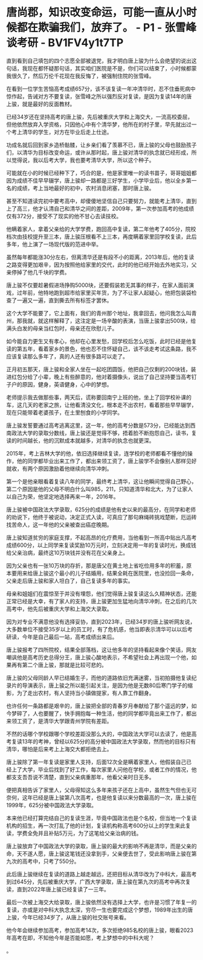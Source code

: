 # 唐尚郡，知识改变命运，可能一直从小时候都在欺骗我们，放弃了。 - P1 - 张雪峰谈考研 - BV1FV4y1t7TP

直到看到自己填包的四个志愿全部被退党，我才明白唐上骏为什么会绝望的说出这句话，我现在都怀疑那句话，其实咱们医院是不是，你们可以结束了，小时候都蒙我很久了，然后万伦千花现在我反悔了，被强制住院的张雪峰。

在看到一位学生苦恼高考成绩657分，该不该复读一年冲清华时，忍不住垂死病中惊作起，告诫对方不要复读，张雪峰之所以强烈反对复读，是因为复读14年的唐上骏，就是最好的反面教材。

已经34岁还在坚持高考的唐上骏，先后被重庆大学和上海交大，一流高校委屈，但他依然放弃入学资格，只因他心中有个清华梦，他所在的村子里，早先就出过一个考上清华的学生，对方在毕业后走上仕途。

功成名就后回到家乡造桥骷髅，让乡亲们看了羡慕不已，唐上骏的父母也鼓励孩子们，以清华为目标改变命运，或许从那时起，唐上骏对清华的执念就已经形成，所以觉得说，我以后考大学，我也要考清华大学，所以这个种子。

可能就在小的时候已经种下了，巧合的是，他是家里唯一的读书苗子，哥哥姐姐都因为成绩不佳早早辍学，唐上骏却一路都是三好学生，小学毕业后，他以全乡第一名的成绩，考上当地最好的初中，农村消息闭塞，那时唐上骏。

甚至不知道读完初中要考高中，却傻傻地坚信自己只要努力，就能考上清华，直到上了高三，他才认清自己和清华之间的差距，2009年，第一次参加高考的他成绩仅有372分，接受不了现实的他不甘心去读技校。

他瞒着家人，拿着父亲给的大学学费，跑回高中复读，第二年他考了405分，院校档次由技校提升至三本，唐上骏压根看不上三本，再度瞒着家里回学校复读，此后多年，他上演了一场现代版的范进中举。

虽然每年都能涨30分左右，但离清华还是有段不小的距离，2013年后，他的复读之路变得更加艰辛，因为按照他给家里的交代，此时的他已经开始去外地实习，父亲停掉了他几千块的学费。

唐上骏不仅要趁暑假进场挣购5000块，还要假装若无其事的样子，在家人面前演戏，过年前，他特地跑到超市给家里买年货，为了不让家人起疑心，他把包装袋检查了一遍又一遍，直到撕去所有标签才罢休。

这个大学不能要了，它上面有，我们的青州那个地址，我拿回去，他问我怎么叫青州，那我就，就这样解释了，这注定是一场辛酸的表演，当唐上骏拿出500块，给满头白发的母亲当红包时，母亲还在欣慰儿子。

如今能自力更生又有孝心，他却在心里发愁，回学校后怎么吃饭，此时已经是他复读的第五年，看着家乡的景色，他也忍不住怀疑自己，该不该走考试这条路，我不应该复读那么多年了，真的人还有很多路可以走了。

正月初五那天，唐上骏和全家人坐在一起吃团圆饭，他把自己仅剩的200块钱，装进红包分给了小辈，晚上有些醉意的，他对着摄像头，说出了自己坚持要当高考钉子户的原因，健身，英语健身，心中的梦想。

老师提示我去做那些事，两天后，谎称要回南宁上班的他，坐上了回学校补课的车，这几天的老家之旅，让他看清没文化，根本走不出农村，看着那些早早辍学，现在只能带着老婆孩子，在土里刨食的小学同学。

唐上骏发誓要通过高考逃离这里，这一年，他的高考分数是573分，已经能达到西南政法大学的录取分数线，唐上骏还是觉得不够，捂着脸不断抱怨自己，读书，复读的时间越长，他的沉默成本就越多，对清华的执念也就更深。

2015年，考上吉林大学的他，依旧选择继续复读，连学校的老师都看不懂他的操作，他的同学都毕业出来工作了，都出来领工资了，唐上骏学不会像别人那样见好就收，有两个原因激励着他继续向清华冲刺。

第一个是他亲眼看着复读八年的同学，最终考上清华，这让他瞬间觉得自己野心，第二个原因是他的父母不明白什么叫985，211，只知道清华和北大，为了让家人以自己为荣，他坚定地选择再来一年，2016年。

唐上骏被中国政法大学录取，625分的成绩是他有史以来的最高分，在同学和老师的劝说下，他终于被说动，决定正式入读，可真应了那句麻绳砖挑戏楚断，厄运砖找苦命人，这一年他的父亲被查出癌症晚期。

唐上骏知道贫穷的家庭支撑，不起高昂的化疗费用，当他看到一所高中贴出凡高考成绩600分，以上同学来复读奖励10万元时，立刻决定用一年的复读时光，换成钱给父亲治病，最终这10万块钱并没有花在父亲身上。

因为父亲也有一张10万块的存折，那是唐父在黄土地上省吃俭用多年的积蓄，原本要用来给唐上骏这个最小的儿子结婚用，结果全耗在医院里，也没捡回一条命，父亲走后唐上骏和家人坦白了，自己复读多年的事实。

母亲和姐姐们在震惊至于并没有埋怨，他们觉得唐上骏复读这么久精神状态，还能正常已经是大幸，有了家人的支持，唐上骏更加生猛地向清华冲刺，在之后的几次高考中，他先后被重庆大学和上海交大录取。

因为对专业不满意他没有选择妥协，直到2023年，已经34岁的唐上骏听网友说，大多数单位不接受35岁以上的员工时，有了危机感，他当即表示清华可以以后考研读，今年是自己最后一站，高考成绩出来后。

唐上骏报考了四所院校，结果全部落档，这让他多年的坚持看起来像个笑话，网友嘲讽他是高考历史总得分王，唐上骏心酸地表示，不希望社会上再出现一个他，如果再有第二个唐上骏，那就是比较可悲的。

唐上骏的父母同龄人早已结婚生子，而他的道路依旧充满迷雾，当初拍摄他复读纪录片的导演表示，唐上骏之所以能引起关注，是因为他是无数80后寒门学子的缩影，为了走出农村，有人坚持当小镇做提家，有人靠工作翻身。

也许任何一条路都是艰辛的，唐上骏把全部的青春岁月奉献给了那个遥远的梦，如今梦碎了，人也要醒了，快手拥抱每一种生活，他的同学都毕竟出来工作了，都出来领工资了，是清华大学跟青州学院有差距。

不然的话哪个学校跟哪个学校差距没那么大的，中国政法大学可以去读了，他是高考复读13年的考神，曾经以625分的高分被中国政法大学录取，然而他的目标只有清华，哪怕是后来考上上海交大都拒绝去上。

唐上骏除了第一年复读是家里人支持，后面12次全是瞒着家里人，他假装自己已经上了大学，毕业后找到了好工作，每次家里人问他在学校，或者工作的情况，他都支支吾吾说不清楚，直到父亲病重那年，他看父亲时日无多。

便把真相告诉了家里人，父母得知这么多年来孩子还在上高中，虽然生气但也无可奈何，这年已经是唐上骏第八次高考，也是他复读以来分数最高的一次，唐上骏在1999年，625分被中国政法大学录取。

本来他已经打算完结自己的复读生涯，毕竟中国政法也是个名校，但当地一个复读机构的招生，再一次打乱了他的计划，复读机构称高考600分以上的学生来此复读，学费全免并且补贴5万元，为了这笔给父亲治病的钱。

唐上骏放弃了中国政法大学的录取，唐上骏的最大的影响不再是清华，而是父亲的命，天不遂人愿，唐上骏这笔钱还没拿到手，父亲便去世了，受此影响唐上骏在第九次的高考中，只考了550分。

此后唐上骏继续在复读的道路上越走越远，还把目标从清华改为了中科大，最高考到过645分，先后被重庆大学，广西大学录取，唐上骏在第九次的高考中再次复读，直到2022年唐上骏已经复读了一三年。

最后一次被上海交大给录取，唐上骏依然没有选择上大学，也许是习惯了年复一的复读，亦或是对中科大执念太深，穷尽一生也要完成这个梦想，1989年出生的唐上骏，今年已经34岁了，从唐上骏的社交账号来看。

他今年会继续参加高考，参加高考14次，多次拒绝985名校的唐上骏，眼看2023年高考在即，不知他今年是否能如愿，考上梦想中的中科大呢？

。